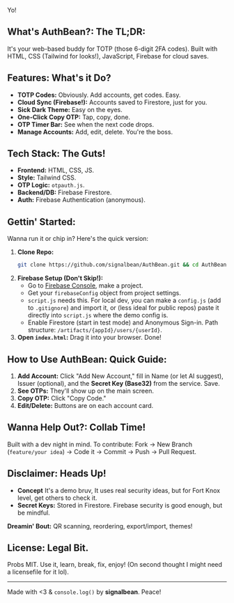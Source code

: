 Yo!

## What's AuthBean?: The TL;DR:

It's your web-based buddy for TOTP (those 6-digit 2FA codes). Built with HTML, CSS (Tailwind for looks!), JavaScript, Firebase for cloud saves.

## Features: What's it Do?

* **TOTP Codes:** Obviously. Add accounts, get codes. Easy.
* **Cloud Sync (Firebase!):** Accounts saved to Firestore, just for you.
* **Sick Dark Theme:** Easy on the eyes.
* **One-Click Copy OTP:** Tap, copy, done.
* **OTP Timer Bar:** See when the next code drops.
* **Manage Accounts:** Add, edit, delete. You're the boss.

## Tech Stack: The Guts!

* **Frontend:** HTML, CSS, JS.
* **Style:** Tailwind CSS.
* **OTP Logic:** `otpauth.js`.
* **Backend/DB:** Firebase Firestore.
* **Auth:** Firebase Authentication (anonymous).

## Gettin' Started:

Wanna run it or chip in? Here's the quick version:

1.  **Clone Repo:**
    ```bash
    git clone https://github.com/signalbean/AuthBean.git && cd AuthBean
    ```
2.  **Firebase Setup (Don't Skip!):**
    * Go to [Firebase Console](https://console.firebase.google.com/), make a project.
    * Get your `firebaseConfig` object from project settings.
    * `script.js` needs this. For local dev, you can make a `config.js` (add to `.gitignore`) and import it, or (less ideal for public repos) paste it directly into `script.js` where the demo config is.
    * Enable Firestore (start in test mode) and Anonymous Sign-in. Path structure: `/artifacts/{appId}/users/{userId}`.
3.  **Open `index.html`:** Drag it into your browser. Done!

## How to Use AuthBean: Quick Guide:

1.  **Add Account:** Click "Add New Account," fill in Name (or let AI suggest), Issuer (optional), and the **Secret Key (Base32)** from the service. Save.
2.  **See OTPs:** They'll show up on the main screen.
3.  **Copy OTP:** Click "Copy Code."
4.  **Edit/Delete:** Buttons are on each account card.

## Wanna Help Out?: Collab Time!

Built with a dev night in mind. To contribute:
Fork -> New Branch (`feature/your idea`) -> Code it -> Commit -> Push -> Pull Request.

## Disclaimer: Heads Up!

* **Concept** It's a demo bruv, It uses real security ideas, but for Fort Knox level, get others to check it.
* **Secret Keys:** Stored in Firestore. Firebase security is good enough, but be mindful.

**Dreamin' Bout:** QR scanning, reordering, export/import, themes!

## License: Legal Bit.

Probs MIT. Use it, learn, break, fix, enjoy!
(On second thought I might need a licensefile for it lol).

---

Made with <3 & `console.log()` by **signalbean**. Peace!